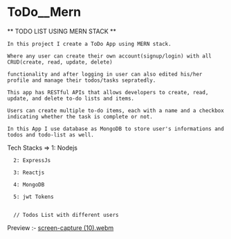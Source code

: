 # ToDo__Mern

** TODO LIST USING MERN STACK **
    
    In this project I create a ToDo App using MERN stack. 

    Where any user can create their own account(signup/login) with all CRUD(create, read, update, delete) 
    
    functionality and after logging in user can also edited his/her profile and manage their todos/tasks sepratedly. 
    
    This app has RESTful APIs that allows developers to create, read, update, and delete to-do lists and items.
    
    Users can create multiple to-do items, each with a name and a checkbox indicating whether the task is complete or not.

    In this App I use database as MongoDB to store user's informations and todos and todo-list as well. 

 
 Tech Stacks =>
      1: Nodejs
      
      2: ExpressJs
      
      3: Reactjs
      
      4: MongoDB
      
      5: jwt Tokens
      
      
      // Todos List with different users
      
  Preview :-
      [screen-capture (10).webm](https://user-images.githubusercontent.com/116939133/222355360-08b4ce2e-dcb1-4563-ad23-8e47c313ec67.webm)

